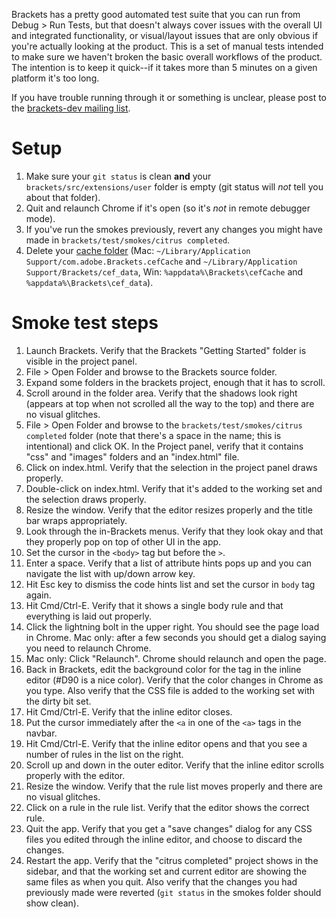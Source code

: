 Brackets has a pretty good automated test suite that you can run from Debug > Run Tests, but that doesn't always cover issues with the overall UI and integrated functionality, or visual/layout issues that are only obvious if you're actually looking at the product. This is a set of manual tests intended to make sure we haven't broken the basic overall workflows of the product. The intention is to keep it quick--if it takes more than 5 minutes on a given platform it's too long.

If you have trouble running through it or something is unclear, please post to the [brackets-dev mailing list](http://groups.google.com/group/brackets-dev).

Setup
=====

1. Make sure your ```git status``` is clean **and** your ```brackets/src/extensions/user``` folder is empty (git status will _not_ tell you about that folder).
2. Quit and relaunch Chrome if it's open (so it's *not* in remote debugger mode).
3. If you've run the smokes previously, revert any changes you might have made in `brackets/test/smokes/citrus completed`.
4. Delete your [cache folder](Cache-Folder) (Mac: ```~/Library/Application Support/com.adobe.Brackets.cefCache``` and `~/Library/Application Support/Brackets/cef_data`, Win: ```%appdata%\Brackets\cefCache``` and `%appdata%\Brackets\cef_data`).

Smoke test steps
================

1. Launch Brackets. Verify that the Brackets "Getting Started" folder is visible in the project panel.
2. File > Open Folder and browse to the Brackets source folder.
3. Expand some folders in the brackets project, enough that it has to scroll.
4. Scroll around in the folder area. Verify that the shadows look right (appears at top when not scrolled all the way to the top) and there are no visual glitches.
5. File > Open Folder and browse to the `brackets/test/smokes/citrus completed` folder (note that there's a space in the name; this is intentional) and click OK. In the Project panel, verify that it contains "css" and "images" folders and an "index.html" file.
6. Click on index.html. Verify that the selection in the project panel draws properly.
7. Double-click on index.html. Verify that it's added to the working set and the selection draws properly.
8. Resize the window. Verify that the editor resizes properly and the title bar wraps appropriately.
9. Look through the in-Brackets menus. Verify that they look okay and that they properly pop on top of other UI in the app.
10. Set the cursor in the `<body>` tag but before the `>`.
11. Enter a space. Verify that a list of attribute hints pops up and you can navigate the list with up/down arrow key.
12. Hit Esc key to dismiss the code hints list and set the cursor in `body` tag again.
13. Hit Cmd/Ctrl-E. Verify that it shows a single body rule and that everything is laid out properly.
14. Click the lightning bolt in the upper right. You should see the page load in Chrome. Mac only: after a few seconds you should get a dialog saying you need to relaunch Chrome.
15. Mac only: Click "Relaunch". Chrome should relaunch and open the page.
16. Back in Brackets, edit the background color for the <body> tag in the inline editor (#D90 is a nice color). Verify that the color changes in Chrome as you type. Also verify that the CSS file is added to the working set with the dirty bit set.
17. Hit Cmd/Ctrl-E. Verify that the inline editor closes.
18. Put the cursor immediately after the `<a` in one of the `<a>` tags in the navbar.
19. Hit Cmd/Ctrl-E. Verify that the inline editor opens and that you see a number of rules in the list on the right.
20. Scroll up and down in the outer editor. Verify that the inline editor scrolls properly with the editor.
21. Resize the window. Verify that the rule list moves properly and there are no visual glitches.
22. Click on a rule in the rule list. Verify that the editor shows the correct rule.
23. Quit the app. Verify that you get a "save changes" dialog for any CSS files you edited through the inline editor, and choose to discard the changes.
24. Restart the app. Verify that the "citrus completed" project shows in the sidebar, and that the working set and current editor are showing the same files as when you quit. Also verify that the changes you had previously made were reverted (`git status` in the smokes folder should show clean).